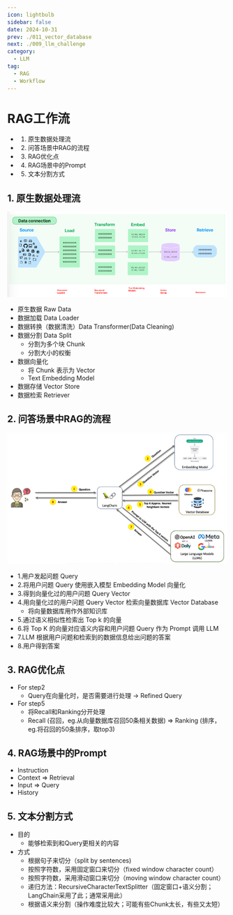 ```yaml
---
icon: lightbulb
sidebar: false
date: 2024-10-31
prev: ./011_vector_database
next: ./009_llm_challenge
category:
  - LLM
tag:
  - RAG
  - Workflow
---
```

# RAG工作流
  - 1. 原生数据处理流
  - 2. 问答场景中RAG的流程
  - 3. RAG优化点
  - 4. RAG场景中的Prompt
  - 5. 文本分割方式
<!-- more -->

## 1. 原生数据处理流
![原生数据处理流](../../../assets/010_rag_data_process.png)

- 原生数据 Raw Data
- 数据加载 Data Loader
- 数据转换（数据清洗）Data Transformer(Data Cleaning)
- 数据分割 Data Split
  - 分割为多个块 Chunk
  - 分割大小的权衡
- 数据向量化 
  - 将 Chunk 表示为 Vector
  - Text Embedding Model
- 数据存储 Vector Store
- 数据检索 Retriever

## 2. 问答场景中RAG的流程
![问答场景中RAG的流程](../../../assets/010_rag_qa_process.jpg)

- 1.用户发起问题 Query
- 2.将用户问题 Query 使用嵌入模型 Embedding Model 向量化
- 3.得到向量化过的用户问题 Query Vector
- 4.用向量化过的用户问题 Query Vector 检索向量数据库 Vector Database
  - 将向量数据库用作外部知识库
- 5.通过语义相似性检索出 Top k 的向量
- 6.将 Top K 的向量对应语义内容和用户问题 Query 作为 Prompt 调用 LLM
- 7.LLM 根据用户问题和检索到的数据信息给出问题的答案
- 8.用户得到答案

## 3. RAG优化点
- For step2
  - Query在向量化时，是否需要进行处理 -> Refined Query
- For step5
  - 将Recall和Ranking分开处理
  - Recall (召回，eg.从向量数据库召回50条相关数据) => Ranking (排序，eg.将召回的50条排序，取top3)

## 4. RAG场景中的Prompt
- Instruction
- Context => Retrieval
- Input => Query
- History

## 5. 文本分割方式
- 目的
  - 能够检索到和Query更相关的内容  
- 方式
  - 根据句子来切分（split by sentences)
  - 按照字符数，采用固定窗口来切分（fixed window character count）
  - 按照字符数，采用滑动窗口来切分（moving window character count）
  - 递归方法：RecursiveCharacterTextSplitter（固定窗口+语义分割；LangChain采用了此；通常采用此）
  - 根据语义来分割（操作难度比较大；可能有些Chunk太长，有些又太短）


